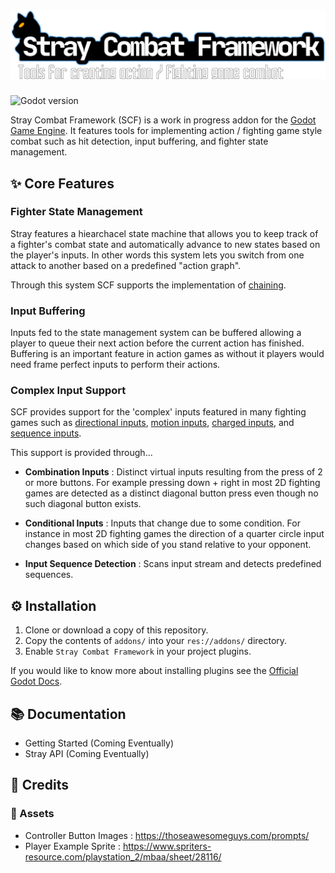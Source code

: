 # ![Stray Banner](docs/stray_banner.png)

![Godot version](https://img.shields.io/badge/Godot-v3.4-blue)

Stray Combat Framework (SCF) is a work in progress addon for the [Godot Game Engine](https://godotengine.org). It features tools for implementing action / fighting game style combat such as hit detection, input buffering, and fighter state management.

## ✨ Core Features

### Fighter State Management

Stray features a hiearchacel state machine that allows you to keep track of a fighter's combat state and automatically advance to new states based on the player's inputs. In other words this system lets you switch from one attack to another based on a predefined "action graph".

Through this system SCF supports the implementation of [chaining](https://glossary.infil.net/?t=Chain).

### Input Buffering

Inputs fed to the state management system can be buffered allowing a player to queue their next action before the current action has finished. Buffering is an important feature in action games as without it players would need frame perfect inputs to perform their actions.

### Complex Input Support

SCF provides support for the 'complex' inputs featured in many fighting games such as [directional inputs](https://mugen.fandom.com/wiki/Command_input#Directional_inputs), [motion inputs](https://mugen.fandom.com/wiki/Command_input#Motion_input), [charged inputs](https://clips.twitch.tv/FuriousObservantOrcaGrammarKing-c1wo4zhroMVZ9I7y), and [sequence inputs](https://mugen.fandom.com/wiki/Command_input#Sequence_inputs).

This support is provided through...

- **Combination Inputs** : Distinct virtual inputs resulting from the press of 2 or more buttons. For example pressing down + right in most 2D fighting games are detected as a distinct diagonal button press even though no such diagonal button exists.

- **Conditional Inputs** : Inputs that change due to some condition. For instance in most 2D fighting games the direction of a quarter circle input changes based on which side of you stand relative to your opponent.

- **Input Sequence Detection** : Scans input stream and detects predefined sequences.

## ⚙ Installation

1. Clone or download a copy of this repository.
2. Copy the contents of `addons/` into your `res://addons/` directory.
3. Enable `Stray Combat Framework` in your project plugins.

If you would like to know more about installing plugins see the [Official Godot Docs](https://docs.godotengine.org/en/stable/tutorials/plugins/editor/installing_plugins.html).

## 📚 Documentation

- Getting Started (Coming Eventually)
- Stray API (Coming Eventually)

## 📃 Credits

### 🎨 Assets

- Controller Button Images : <https://thoseawesomeguys.com/prompts/>
- Player Example Sprite : <https://www.spriters-resource.com/playstation_2/mbaa/sheet/28116/>
